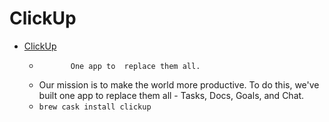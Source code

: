 # ClickUp
- [ClickUp](https://clickup.com/)
  -            One app to  replace them all.        
  - Our mission is to make the world more productive. To do this, we've built one app to replace them all - Tasks, Docs, Goals, and Chat.
  - `brew cask install clickup`
